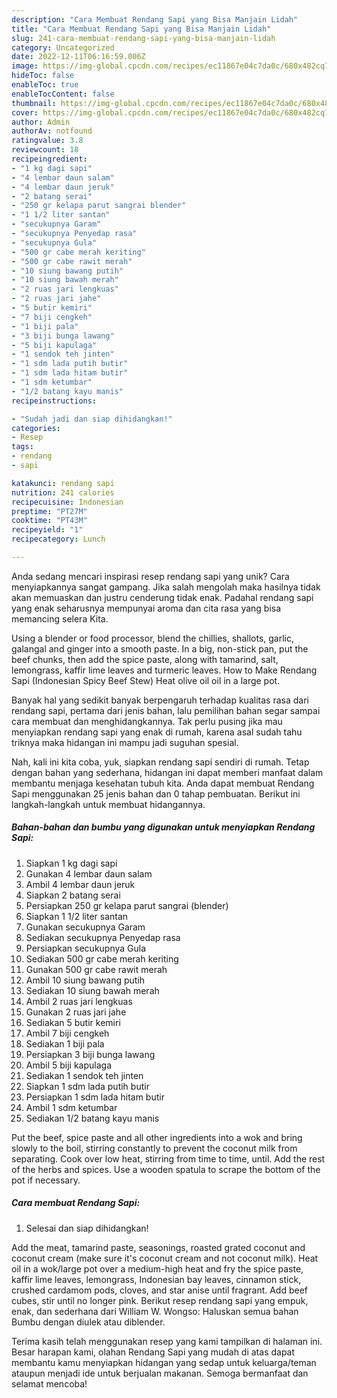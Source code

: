 ```yaml
---
description: "Cara Membuat Rendang Sapi yang Bisa Manjain Lidah"
title: "Cara Membuat Rendang Sapi yang Bisa Manjain Lidah"
slug: 241-cara-membuat-rendang-sapi-yang-bisa-manjain-lidah
category: Uncategorized
date: 2022-12-11T06:16:59.006Z
image: https://img-global.cpcdn.com/recipes/ec11867e04c7da0c/680x482cq70/rendang-sapi-foto-resep-utama.jpg
hideToc: false
enableToc: true
enableTocContent: false
thumbnail: https://img-global.cpcdn.com/recipes/ec11867e04c7da0c/680x482cq70/rendang-sapi-foto-resep-utama.jpg
cover: https://img-global.cpcdn.com/recipes/ec11867e04c7da0c/680x482cq70/rendang-sapi-foto-resep-utama.jpg
author: Admin
authorAv: notfound
ratingvalue: 3.8
reviewcount: 18
recipeingredient:
- "1 kg dagi sapi"
- "4 lembar daun salam"
- "4 lembar daun jeruk"
- "2 batang serai"
- "250 gr kelapa parut sangrai blender"
- "1 1/2 liter santan"
- "secukupnya Garam"
- "secukupnya Penyedap rasa"
- "secukupnya Gula"
- "500 gr cabe merah keriting"
- "500 gr cabe rawit merah"
- "10 siung bawang putih"
- "10 siung bawah merah"
- "2 ruas jari lengkuas"
- "2 ruas jari jahe"
- "5 butir kemiri"
- "7 biji cengkeh"
- "1 biji pala"
- "3 biji bunga lawang"
- "5 biji kapulaga"
- "1 sendok teh jinten"
- "1 sdm lada putih butir"
- "1 sdm lada hitam butir"
- "1 sdm ketumbar"
- "1/2 batang kayu manis"
recipeinstructions:

- "Sudah jadi dan siap dihidangkan!"
categories:
- Resep
tags:
- rendang
- sapi

katakunci: rendang sapi 
nutrition: 241 calories
recipecuisine: Indonesian
preptime: "PT27M"
cooktime: "PT43M"
recipeyield: "1"
recipecategory: Lunch

---
```





Anda sedang mencari inspirasi resep rendang sapi yang unik? Cara menyiapkannya sangat gampang. Jika salah mengolah maka hasilnya tidak akan memuaskan dan justru cenderung tidak enak. Padahal rendang sapi yang enak seharusnya mempunyai aroma dan cita rasa yang bisa memancing selera Kita.





Using a blender or food processor, blend the chillies, shallots, garlic, galangal and ginger into a smooth paste. In a big, non-stick pan, put the beef chunks, then add the spice paste, along with tamarind, salt, lemongrass, kaffir lime leaves and turmeric leaves. How to Make Rendang Sapi (Indonesian Spicy Beef Stew) Heat olive oil oil in a large pot.

Banyak hal yang sedikit banyak berpengaruh terhadap kualitas rasa dari rendang sapi, pertama dari jenis bahan, lalu pemilihan bahan segar sampai cara membuat dan menghidangkannya. Tak perlu pusing jika mau menyiapkan rendang sapi yang enak di rumah, karena asal sudah tahu triknya maka hidangan ini mampu jadi suguhan spesial.






Nah, kali ini kita coba, yuk, siapkan rendang sapi sendiri di rumah. Tetap dengan bahan yang sederhana, hidangan ini dapat memberi manfaat dalam membantu menjaga kesehatan tubuh kita. Anda dapat membuat Rendang Sapi menggunakan 25 jenis bahan dan 0 tahap pembuatan. Berikut ini langkah-langkah untuk membuat hidangannya.

<!--inarticleads1-->

##### Bahan-bahan dan bumbu yang digunakan untuk menyiapkan Rendang Sapi:

1. Siapkan 1 kg dagi sapi
1. Gunakan 4 lembar daun salam
1. Ambil 4 lembar daun jeruk
1. Siapkan 2 batang serai
1. Persiapkan 250 gr kelapa parut sangrai (blender)
1. Siapkan 1 1/2 liter santan
1. Gunakan secukupnya Garam
1. Sediakan secukupnya Penyedap rasa
1. Persiapkan secukupnya Gula
1. Sediakan 500 gr cabe merah keriting
1. Gunakan 500 gr cabe rawit merah
1. Ambil 10 siung bawang putih
1. Sediakan 10 siung bawah merah
1. Ambil 2 ruas jari lengkuas
1. Gunakan 2 ruas jari jahe
1. Sediakan 5 butir kemiri
1. Ambil 7 biji cengkeh
1. Sediakan 1 biji pala
1. Persiapkan 3 biji bunga lawang
1. Ambil 5 biji kapulaga
1. Sediakan 1 sendok teh jinten
1. Siapkan 1 sdm lada putih butir
1. Persiapkan 1 sdm lada hitam butir
1. Ambil 1 sdm ketumbar
1. Sediakan 1/2 batang kayu manis


Put the beef, spice paste and all other ingredients into a wok and bring slowly to the boil, stirring constantly to prevent the coconut milk from separating. Cook over low heat, stirring from time to time, until. Add the rest of the herbs and spices. Use a wooden spatula to scrape the bottom of the pot if necessary. 

<!--inarticleads2-->

##### Cara membuat Rendang Sapi:


1. Selesai dan siap dihidangkan!

Add the meat, tamarind paste, seasonings, roasted grated coconut and coconut cream (make sure it&#39;s coconut cream and not coconut milk). Heat oil in a wok/large pot over a medium-high heat and fry the spice paste, kaffir lime leaves, lemongrass, Indonesian bay leaves, cinnamon stick, crushed cardamom pods, cloves, and star anise until fragrant. Add beef cubes, stir until no longer pink. Berikut resep rendang sapi yang empuk, enak, dan sederhana dari William W. Wongso: Haluskan semua bahan Bumbu dengan diulek atau diblender. 

Terima kasih telah menggunakan resep yang kami tampilkan di halaman ini. Besar harapan kami, olahan Rendang Sapi yang mudah di atas dapat membantu kamu menyiapkan hidangan yang sedap untuk keluarga/teman ataupun menjadi ide untuk berjualan makanan. Semoga bermanfaat dan selamat mencoba!

